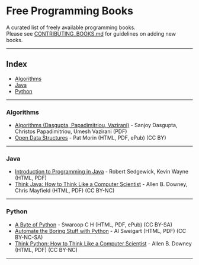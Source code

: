 # Free Programming Books

A curated list of freely available programming books.  
Please see [CONTRIBUTING_BOOKS.md](CONTRIBUTING_BOOKS.md) for guidelines on adding new books.  

---

## Index
* [Algorithms](#algorithms)  
* [Java](#java)  
* [Python](#python)  

---

### Algorithms

* [Algorithms (Dasgupta, Papadimitriou, Vazirani)](https://algorithmics.lsi.upc.edu/docs/Dasgupta-Papadimitriou-Vazirani.pdf) - Sanjoy Dasgupta, Christos Papadimitriou, Umesh Vazirani (PDF)  
* [Open Data Structures](https://opendatastructures.org) - Pat Morin (HTML, PDF, ePub) (CC BY)  

---

### Java

* [Introduction to Programming in Java](https://introcs.cs.princeton.edu/java/home/) - Robert Sedgewick, Kevin Wayne (HTML, PDF)  
* [Think Java: How to Think Like a Computer Scientist](https://greenteapress.com/wp/think-java-2e/) - Allen B. Downey, Chris Mayfield (HTML, PDF) (CC BY-NC)  

---

### Python

* [A Byte of Python](https://python.swaroopch.com) - Swaroop C H (HTML, PDF, ePub) (CC BY-SA)  
* [Automate the Boring Stuff with Python](https://automatetheboringstuff.com) - Al Sweigart (HTML, PDF) (CC BY-NC-SA)  
* [Think Python: How to Think Like a Computer Scientist](https://greenteapress.com/wp/think-python-2e/) - Allen B. Downey (HTML, PDF) (CC BY-NC)  

---